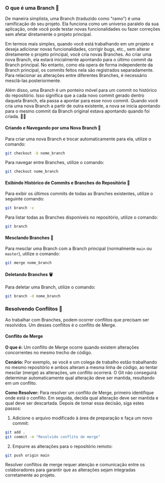 
### O que é uma Branch 🌿

De maneira simplista, uma Branch (traduzido como "ramo") é uma ramificação do seu projeto. Ela funciona como um universo paralelo da sua aplicação, onde você pode testar novas funcionalidades ou fazer correções sem afetar diretamente o projeto principal.

Em termos mais simples, quando você está trabalhando em um projeto e deseja adicionar novas funcionalidades, corrigir bugs, etc., sem alterar diretamente o projeto principal, você cria novas Branches. Ao criar uma nova Branch, ela estará inicialmente apontando para o último commit da Branch principal. No entanto, como ela opera de forma independente da Branch principal, os commits feitos nela são registrados separadamente. Para relacionar as alterações entre diferentes Branches, é necessário mesclá-las posteriormente. 

Além disso, uma Branch é um ponteiro móvel para um commit no histórico do repositório. Isso significa que a cada novo commit gerado dentro daquela Branch, ela passa a apontar para esse novo commit. Quando você cria uma nova Branch a partir de outra existente, a nova se inicia apontando para o mesmo commit da Branch original estava apontando quando foi criada. 🔄🚀


#### Criando e Navegando por uma Nova Branch 🌱

Para criar uma nova Branch e trocar automaticamente para ela, utilize o comando:

```bash
git checkout -b nome_branch
```

Para navegar entre Branches, utilize o comando:

```bash
git checkout nome_branch
```

#### Exibindo Histórico de Commits e Branches do Repositório 📜

Para exibir os últimos commits de todas as Branches existentes, utilize o seguinte comando:

```bash
git branch -v 
```

Para listar todas as Branches disponíveis no repositório, utilize o comando:

```bash
git branch
```

#### Mesclando Branches 🔄

Para mesclar uma Branch com a Branch principal (normalmente `main` ou `master`), utilize o comando:

```bash
git merge nome_branch
```

#### Deletando Branches 🗑️

Para deletar uma Branch, utilize o comando:

```bash
git branch -d nome_branch
```

### Resolvendo Conflitos 🔧

Ao trabalhar com Branches, podem ocorrer conflitos que precisam ser resolvidos. Um desses conflitos é o conflito de Merge.

#### Conflito de Merge
**O que é:**
Um conflito de Merge ocorre quando existem alterações concorrentes no mesmo trecho de código.

**Cenário:**
Por exemplo, se você e um colega de trabalho estão trabalhando no mesmo repositório e ambos alteram a mesma linha de código, ao tentar mesclar (merge) as alterações, um conflito ocorrerá. O Git não conseguirá determinar automaticamente qual alteração deve ser mantida, resultando em um conflito.

**Como Resolver:**
Para resolver um conflito de Merge, primeiro identifique onde está o conflito. Em seguida, decida qual alteração deve ser mantida e qual deve ser descartada. Depois de tomar essa decisão, siga estes passos:

1. Adicione o arquivo modificado à área de preparação e faça um novo commit:

```bash
git add .
git commit -m "Resolvido conflito de merge"
```

2. Empurre as alterações para o repositório remoto:

```bash
git push origin main
```

Resolver conflitos de merge requer atenção e comunicação entre os colaboradores para garantir que as alterações sejam integradas corretamente ao projeto.